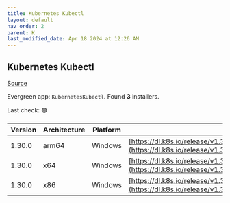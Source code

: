 ```yaml
---
title: Kubernetes Kubectl
layout: default
nav_order: 2
parent: K
last_modified_date: Apr 18 2024 at 12:26 AM
---
```


## Kubernetes Kubectl

[Source](https://kubernetes.io/)

Evergreen app: `KubernetesKubectl`. Found **3** installers.

Last check: 🟢

| Version | Architecture | Platform | URI                                                                                                                                |
| ------- | ------------ | -------- | ---------------------------------------------------------------------------------------------------------------------------------- |
| 1.30.0  | arm64        | Windows  | [https://dl.k8s.io/release/v1.30.0/bin/windows/arm64/kubectl.exe](https://dl.k8s.io/release/v1.30.0/bin/windows/arm64/kubectl.exe) |
| 1.30.0  | x64          | Windows  | [https://dl.k8s.io/release/v1.30.0/bin/windows/amd64/kubectl.exe](https://dl.k8s.io/release/v1.30.0/bin/windows/amd64/kubectl.exe) |
| 1.30.0  | x86          | Windows  | [https://dl.k8s.io/release/v1.30.0/bin/windows/386/kubectl.exe](https://dl.k8s.io/release/v1.30.0/bin/windows/386/kubectl.exe)     |
